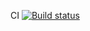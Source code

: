 CI [![Build status](https://ci.appveyor.com/api/projects/status/hm6e75lqtqx5l49m?svg=true)](https://ci.appveyor.com/project/IvanKorolev13/pageobjecttask1)